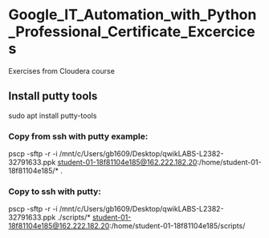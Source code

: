 # Google_IT_Automation_with_Python_Professional_Certificate_Excercices

Exercises from Cloudera course

## Install putty tools

sudo apt install putty-tools

### Copy from ssh with putty example:

pscp -sftp -r -i /mnt/c/Users/gb1609/Desktop/qwikLABS-L2382-32791633.ppk student-01-18f81104e185@162.222.182.20:/home/student-01-18f81104e185/* .

### Copy to ssh with putty:

pscp -sftp -r -i /mnt/c/Users/gb1609/Desktop/qwikLABS-L2382-32791633.ppk ./scripts/* student-01-18f81104e185@162.222.182.20:/home/student-01-18f81104e185/scripts/